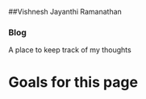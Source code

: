 ##Vishnesh Jayanthi Ramanathan

### Blog

A place to keep track of my thoughts


# Goals for this page

